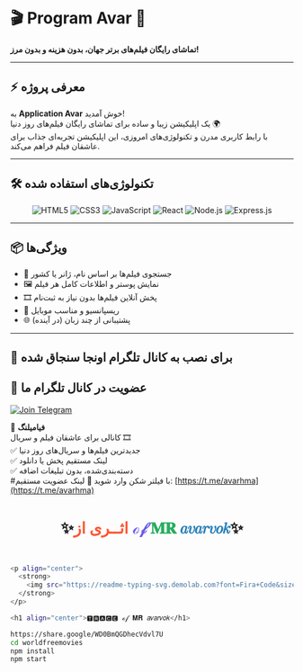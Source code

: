 # 🎬 Program Avar 🎥  
**تماشای رایگان فیلم‌های برتر جهان، بدون هزینه و بدون مرز!**  

---

## ⚡ معرفی پروژه

به **Application Avar** خوش آمدید!  
یک اپلیکیشن زیبا و ساده برای تماشای رایگان فیلم‌های روز دنیا 🌍  
با رابط کاربری مدرن و تکنولوژی‌های امروزی، این اپلیکیشن تجربه‌ای جذاب برای عاشقان فیلم فراهم می‌کند.

---

## 🛠️ تکنولوژی‌های استفاده شده

<div align="center">
  
  <img src="https://img.shields.io/badge/HTML5-E34F26?style=for-the-badge&logo=html5&logoColor=white" alt="HTML5"/>
  <img src="https://img.shields.io/badge/CSS3-1572B6?style=for-the-badge&logo=css3&logoColor=white" alt="CSS3"/>
  <img src="https://img.shields.io/badge/JavaScript-F7DF1E?style=for-the-badge&logo=javascript&logoColor=black" alt="JavaScript"/>
  <img src="https://img.shields.io/badge/React-20232A?style=for-the-badge&logo=react&logoColor=61DAFB" alt="React"/>
  <img src="https://img.shields.io/badge/Node.js-339933?style=for-the-badge&logo=nodedotjs&logoColor=white" alt="Node.js"/>
  <img src="https://img.shields.io/badge/Express.js-000000?style=for-the-badge&logo=express&logoColor=white" alt="Express.js"/>
</div>

---

## 📦 ویژگی‌ها

- 🔎 جستجوی فیلم‌ها بر اساس نام، ژانر یا کشور  
- 🖼️ نمایش پوستر و اطلاعات کامل هر فیلم  
- 🎞️ پخش آنلاین فیلم‌ها بدون نیاز به ثبت‌نام  
- 📱 ریسپانسیو و مناسب موبایل  
- 🌐 پشتیبانی از چند زبان (در آینده)

---

## 🚀 برای نصب به کانال تلگرام اونجا سنجاق شده 
## 📢 عضویت در کانال تلگرام ما

[![Join Telegram](https://img.shields.io/badge/عضویت_در_تلگرام-30363D?style=for-the-badge&logo=telegram&logoColor=white)](https://t.me/avarhma)

📲 **فیامیلنگ**  
کانالی برای عاشقان فیلم و سریال 🎞️  
✅ جدیدترین فیلم‌ها و سریال‌های روز دنیا  
✅ لینک مستقیم پخش یا دانلود  
✅ دسته‌بندی‌شده، بدون تبلیغات اضافه  
#با فیلتر شکن وارد شوید 
📡 لینک عضویت مستقیم: [https://t.me/avarhma](https://t.me/avarhma) 




<h1 align="center">
  ✨<span style="color:#FF5733;">اثــری از </span> 
  <span style="color:#6C5CE7;">ℴ𝒻</span> 
  <span style="color:#27AE60;">𝐌𝐑</span> 
  <span style="color:#2980B9;">𝑎𝑣𝑎𝑟𝑣𝑜𝑘</span>✨
</h1>



```bash


<p align="center">
  <strong>
    <img src="https://readme-typing-svg.demolab.com?font=Fira+Code&size=28&pause=1000&color=F70000&center=true&vCenter=true&width=700&lines=🆃︎🆁︎🅰︎🅲︎🅴︎+ℴ𝒻+𝐌𝐑+𝑎𝑣𝑎𝑟𝑣𝑜𝑘" alt="Typing SVG" />
  </strong>
</p>

<h1 align="center">🆃︎🆁︎🅰︎🅲︎🅴︎ ℴ𝒻 𝐌𝐑 𝑎𝑣𝑎𝑟𝑣𝑜𝑘</h1>

https://share.google/WD0BmQGDhecVdvl7U
cd worldfreemovies
npm install
npm start
